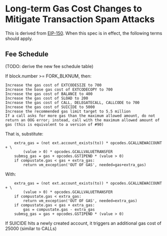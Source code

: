 # Long-term Gas Cost Changes to Mitigate Transaction Spam Attacks

This is derived
from [EIP-150](https://github.com/ethereum/EIPs/issues/150). When this
spec is in effect, the following terms should apply.

## Fee Schedule

(TODO: derive the new fee schedule table)

If block.number >= FORK_BLKNUM, then:

    Increase the gas cost of EXTCODESIZE to 700
    Increase the base gas cost of EXTCODECOPY to 700
    Increase the gas cost of BALANCE to 400
    Increase the gas cost of SLOAD to 200
    Increase the gas cost of CALL, DELEGATECALL, CALLCODE to 700
    Increase the gas cost of SUICIDE to 5000
    Increase the recommended gas limit target to 5.5 million
    If a call asks for more gas than the maximum allowed amount, do not return an OOG error; instead, call with the maximum allowed amount of gas (this is equivalent to a version of #90)

That is, substitute:

        extra_gas = (not ext.account_exists(to)) * opcodes.GCALLNEWACCOUNT + \
            (value > 0) * opcodes.GCALLVALUETRANSFER
        submsg_gas = gas + opcodes.GSTIPEND * (value > 0)
        if compustate.gas < gas + extra_gas:
            return vm_exception('OUT OF GAS', needed=gas+extra_gas)

With:

        extra_gas = (not ext.account_exists(to)) * opcodes.GCALLNEWACCOUNT + \
            (value > 0) * opcodes.GCALLVALUETRANSFER
        if compustate.gas < extra_gas:
            return vm_exception('OUT OF GAS', needed=extra_gas)
        if compustate.gas < gas + extra_gas:
            gas = compustate.gas - extra_gas
        submsg_gas = gas + opcodes.GSTIPEND * (value > 0)

If SUICIDE hits a newly created account, it triggers an additional gas cost of 25000 (similar to CALLs)
